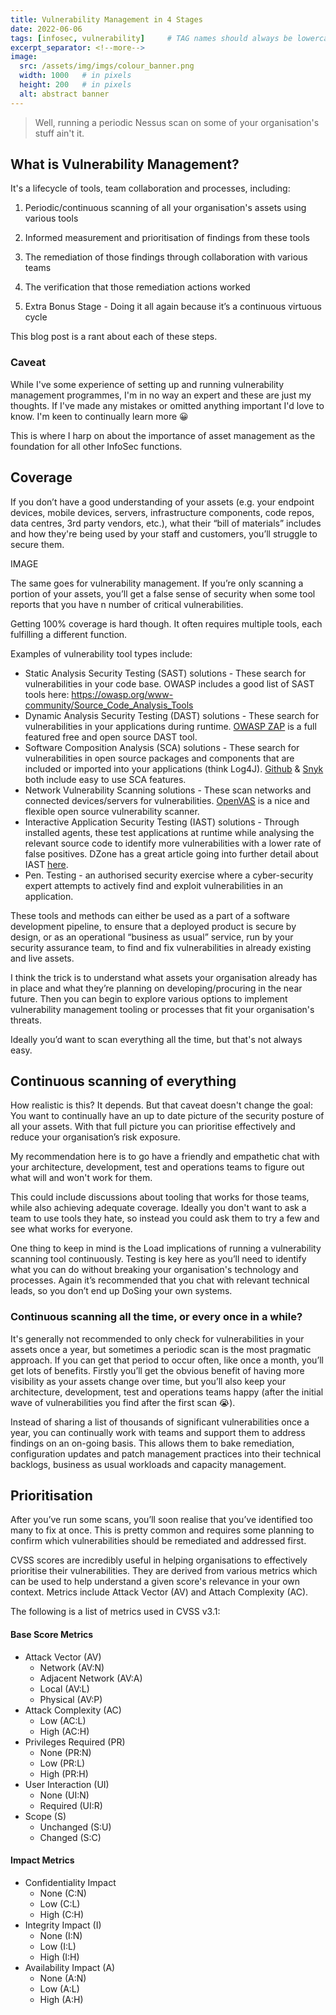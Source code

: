 ```yaml
---
title: Vulnerability Management in 4 Stages
date: 2022-06-06
tags: [infosec, vulnerability]     # TAG names should always be lowercase
excerpt_separator: <!--more-->
image:
  src: /assets/img/imgs/colour_banner.png
  width: 1000   # in pixels
  height: 200   # in pixels
  alt: abstract banner
---
```


>Well, running a periodic Nessus scan on some of your organisation's stuff ain't it.
<!--more-->

## What is Vulnerability Management?
It's a lifecycle of tools, team collaboration and processes, including: 
1. Periodic/continuous scanning of all your organisation's assets using various tools
2. Informed measurement and prioritisation of findings from these tools
3. The remediation of those findings through collaboration with various teams
4. The verification that those remediation actions worked 

5. Extra Bonus Stage - Doing it all again because it’s a continuous virtuous cycle

This blog post is a rant about each of these steps.

### Caveat
While I've some experience of setting up and running vulnerability management programmes, I'm in no way an expert and these are just my thoughts. If I've made any mistakes or omitted anything important I'd love to know. I'm keen to continually learn more 😀 

This is where I harp on about the importance of asset management as the foundation for all other InfoSec functions. 

## Coverage

If you don’t have a good understanding of your assets (e.g. your endpoint devices, mobile devices, servers, infrastructure components, code repos, data centres, 3rd party vendors, etc.), what their “bill of materials” includes and how they're being used by your staff and customers, you’ll struggle to secure them. 

IMAGE

The same goes for vulnerability management. If you’re only scanning a portion of your assets, you’ll get a false sense of security when some tool reports that you have n number of critical vulnerabilities. 

Getting 100% coverage is hard though. It often requires multiple tools, each fulfilling a different function.

Examples of vulnerability tool types include:
- Static Analysis Security Testing (SAST) solutions - These search for vulnerabilities in your code base. OWASP includes a good list of SAST tools here: https://owasp.org/www-community/Source_Code_Analysis_Tools
- Dynamic Analysis Security Testing (DAST) solutions - These search for vulnerabilities in your applications during runtime. [OWASP ZAP](https://www.zaproxy.org/ "OWASP ZAP") is a full featured free and open source DAST tool.
- Software Composition Analysis (SCA) solutions - These search for vulnerabilities in open source packages and components that are included or imported into your applications (think Log4J). [Github](https://github.com/features/security/software-supply-chain "Github") & [Snyk](https://snyk.io/product/open-source-security-management/ "Snyk") both include easy to use SCA features.
- Network Vulnerability Scanning solutions - These scan networks and connected devices/servers for vulnerabilities. [OpenVAS](https://github.com/greenbone/openvas-scanner "OpenVAS") is a nice and flexible open source vulnerability scanner.
- Interactive Application Security Testing (IAST) solutions - Through installed agents, these test applications at runtime while analysing the relevant source code to identify more vulnerabilities with a lower rate of false positives. DZone has a great article going into further detail about IAST [here](https://dzone.com/refcardz/introduction-to-iast "here").
- Pen. Testing - an authorised security exercise where a cyber-security expert attempts to actively find and exploit vulnerabilities in an application.

These tools and methods can either be used as a part of a software development pipeline, to ensure that a deployed product is secure by design, or as an operational “business as usual” service, run by your security assurance team, to find and fix vulnerabilities in already existing and live assets.

I think the trick is to understand what assets your organisation already has in place and what they’re planning on developing/procuring in the near future. Then you can begin to explore various options to implement vulnerability management tooling or processes that fit your organisation's threats.

Ideally you’d want to scan everything all the time, but that's not always easy.

## Continuous scanning of everything

How realistic is this? It depends. But that caveat doesn't change the goal: You want to continually have an up to date picture of the security posture of all your assets. With that full picture you can prioritise effectively and reduce your organisation’s risk exposure.

My recommendation here is to go have a friendly and empathetic chat with your architecture, development, test and operations teams to figure out what will and won't work for them. 

This could include discussions about tooling that works for those teams, while also achieving adequate coverage. Ideally you don't want to ask a team to use tools they hate, so instead you could ask them to try a few and see what works for everyone.

One thing to keep in mind is the Load implications of running a vulnerability scanning tool continuously. Testing is key here as you’ll need to identify what you can do without breaking your organisation's technology and processes. Again it’s recommended that you chat with relevant technical leads, so you don’t end up DoSing your own systems.

### Continuous scanning all the time, or every once in a while?

It's generally not recommended to only check for vulnerabilities in your assets once a year, but sometimes a periodic scan is the most pragmatic approach. If you can get that period to occur often, like once a month, you’ll get lots of benefits. Firstly you’ll get the obvious benefit of having more visibility as your assets change over time, but you’ll also keep your architecture, development, test and operations teams happy (after the initial wave of vulnerabilities you find after the first scan 😭). 

Instead of sharing a list of thousands of significant vulnerabilities once a year, you can continually work with teams and support them to address findings on an on-going basis. This allows them to bake remediation, configuration updates and patch management practices into their technical backlogs, business as usual workloads and capacity management.

## Prioritisation

After you’ve run some scans, you’ll soon realise that you’ve identified too many to fix at once. This is pretty common and requires some planning to confirm which vulnerabilities should be remediated and addressed first.

CVSS scores are incredibly useful in helping organisations to effectively prioritise their vulnerabilities. They are derived from various metrics which can be used to help understand a given score's relevance in your own context. Metrics include Attack Vector (AV) and Attach Complexity (AC).

The following is a list of metrics used in CVSS v3.1:

#### Base Score Metrics
 - Attack Vector (AV) 
    - Network (AV:N) 
    - Adjacent Network (AV:A)
    - Local (AV:L)
    - Physical (AV:P)
 - Attack Complexity (AC)
    - Low (AC:L)
    - High (AC:H)
 - Privileges Required (PR)
    - None (PR:N)
    - Low (PR:L)
    - High (PR:H)
 - User Interaction (UI)
    - None (UI:N)
    - Required (UI:R)
 - Scope (S)
    - Unchanged (S:U)
    - Changed (S:C)
#### Impact Metrics
 - Confidentiality Impact
    - None (C:N)
    - Low (C:L)
    - High (C:H)
 - Integrity Impact (I)
    - None (I:N)
    - Low (I:L)
    - High (I:H)
 - Availability Impact (A)
    - None (A:N)
    - Low (A:L)
    - High (A:H)
